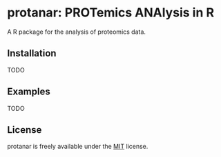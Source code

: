 # protanar: PROTemics ANAlysis in R

A R package for the analysis of proteomics data.

## Installation

TODO

## Examples

TODO

## License

protanar is freely available under the [MIT](https://choosealicense.com/licenses/mit/) license.
